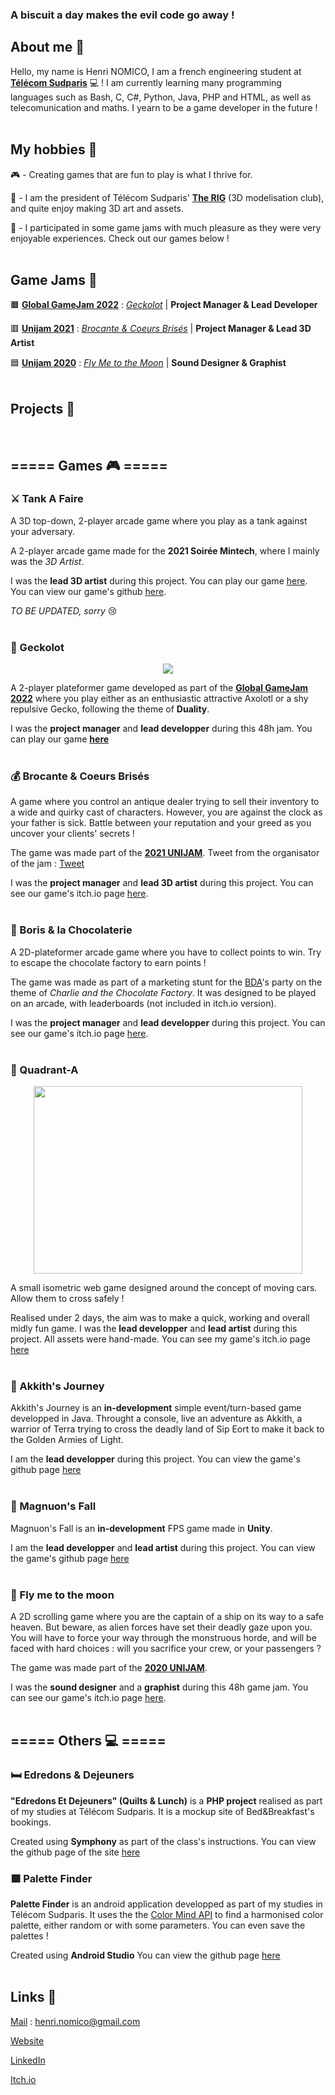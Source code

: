 ### A biscuit a day makes the evil code go away !

## About me 🍪

Hello, my name is Henri NOMICO, I am a french engineering student at <a href="https://www.telecom-sudparis.eu/">**Télécom Sudparis**</a> 💻 ! I am currently learning many programming languages such as Bash, C, C#, Python, Java, PHP and HTML, as well as telecomunication and maths. I yearn to be a game developer in the future !
<br>
<br>

## My hobbies 🍰

 🎮 - Creating games that are fun to play is what I thrive for.
 
 🧊 - I am the president of Télécom Sudparis' <a href="https://www.youtube.com/channel/UCT-08PN1bcBDCU1GrhAOTGw">**The RIG**</a> (3D modelisation club), and quite enjoy making 3D art and assets.
 
 🎲 - I participated in some game jams with much pleasure as they were very enjoyable experiences. Check out our games below !
<br>
<br>

## Game Jams 🧁

 🟧 <a href="https://globalgamejam.org/">**Global GameJam 2022**</a> : <a href="https://github.com/Hugo-Carbiener/Geckolot">*Geckolot*</a> | **Project Manager & Lead Developer**
 
 🟥 <a href="https://itch.io/jam/unijam2021">**Unijam 2021**</a> : <a href="https://biscuitprime.itch.io/brocante-coeurs-brises">*Brocante & Coeurs Brisés*</a> | **Project Manager & Lead 3D Artist**
 
 🟦 <a href="https://itch.io/jam/unijam2020">**Unijam 2020**</a> : <a href="https://senydesu.itch.io/fly-me-to-the-moon">*Fly Me to the Moon*</a> | **Sound Designer & Graphist**
<br>
<br>

## Projects 🥮
<br>

## ===== Games 🎮 =====

### ⚔️ Tank A Faire 

A 3D top-down, 2-player arcade game where you play as a tank against your adversary. 

A 2-player arcade game made for the **2021 Soirée Mintech**, where I mainly was the *3D Artist*. 

I was the **lead 3D artist** during this project. You can play our game <a href="">here</a>. You can view our game's github <a href="https://github.com/YelloowBlitz/TankAFaire">here</a>.

*TO BE UPDATED, sorry* 😢
<br>
<br>

### 🦎 Geckolot

<p align="center"><img src="https://user-images.githubusercontent.com/74375728/157636719-e784e7cd-ea56-473e-a393-a37fa64d5585.gif"></p>

A 2-player plateformer game developed as part of the <a href="https://globalgamejam.org/">**Global GameJam 2022**</a> where you play either as an enthusiastic attractive Axolotl or a shy repulsive Gecko, following the theme of **Duality**.

I was the **project manager** and **lead developper** during this 48h jam. You can play our game <a href="https://mathieu-coutant.itch.io/geckolot">**here**</a>
<br>
<br>

### 💰 Brocante & Coeurs Brisés

A game where you control an antique dealer trying to sell their inventory to a wide and quirky cast of characters. However, you are against the clock as your father is sick. Battle between your reputation and your greed as you uncover your clients' secrets !

The game was made part of the <a href="https://www.ensiie.fr/unijam-2021/">**2021 UNIJAM**</a>. 
Tweet from the organisator of the jam : <a href="https://twitter.com/ENSIIE/status/1462783335479062534">Tweet</a>

I was the **project manager** and **lead 3D artist** during this project. You can see our game's itch.io page <a href="https://biscuitprime.itch.io/brocante-coeurs-brises">here</a>.
<br>
<br>

### 🍬 Boris & la Chocolaterie

A 2D-plateformer arcade game where you have to collect points to win. Try to escape the chocolate factory to earn points !

The game was made as part of a marketing stunt for the <a href="http://bda-tmsp.fr/">BDA</a>'s party on the theme of _Charlie and the Chocolate Factory_. It was designed to be played on an arcade, with leaderboards (not included in itch.io version).

I was the **project manager** and **lead developper** during this project. You can see our game's itch.io page <a href="https://biscuitprime.itch.io/boris-la-chocolaterie">here</a>.
<br>
<br>

### 🚗 Quadrant-A

<p align="center"><img width="430" height="300" src="https://user-images.githubusercontent.com/74375728/167808755-b4dcee5d-d92b-44bc-9f13-41a5a3355d7c.png"></p>

A small isometric web game designed around the concept of moving cars. Allow them to cross safely ! 

Realised under 2 days, the aim was to make a quick, working and overall midly fun game. I was the **lead developper** and **lead artist** during this project. All assets were hand-made. You can see my game's itch.io page <a href="https://biscuitprime.itch.io/quadrant-a">here</a>
<br>
<br>

### 🐊 Akkith's Journey

Akkith's Journey is an **in-development** simple event/turn-based game developped in Java. Throught a console, live an adventure as Akkith, a warrior of Terra trying to cross the deadly land of Sip Eort to make it back to the Golden Armies of Light.

I am the **lead developper** during this project. You can view the game's github page <a href="https://github.com/BiscuitPrime/Akkith-Journey">here</a>
<br>
<br>

### :gun: Magnuon's Fall

Magnuon's Fall is an **in-development** FPS game made in **Unity**.

I am the **lead developper** and **lead artist** during this project. You can view the game's github page <a href="https://github.com/BiscuitPrime/Magnuon-s-Fall">here</a>
<br>
<br>

### 🌙 Fly me to the moon

A 2D scrolling game where you are the captain of a ship on its way to a safe heaven. But beware, as alien forces have set their deadly gaze upon you. You will have to force your way through the monstruous horde, and will be faced with hard choices : will you sacrifice your crew, or your passengers ?

The game was made part of the <a href="https://www.ensiie.fr/unijam-2020/">**2020 UNIJAM**</a>.

I was the **sound designer** and a **graphist** during this 48h game jam. You can see our game's itch.io page <a href="https://senydesu.itch.io/fly-me-to-the-moon">here</a>.
<br>
<br>

## ===== Others 💻 =====

### 🛏️ Edredons & Dejeuners

**"Edredons Et Dejeuners" (Quilts & Lunch)** is a **PHP project** realised as part of my studies at Télécom Sudparis. It is a mockup site of Bed&Breakfast's bookings.

Created using **Symphony** as part of the class's instructions.
You can view the github page of the site <a href="https://github.com/BiscuitPrime/Edredons-Et-Dejeuners">here</a> 


### 🟪 Palette Finder

**Palette Finder** is an android application developped as part of my studies in Télécom Sudparis. It uses the the <a href="http://colormind.io/api-access/">Color Mind API</a> to find a harmonised color palette, either random or with some parameters. You can even save the palettes !

Created using **Android Studio**
You can view the github page <a href="https://github.com/BiscuitPrime/Palette-Finder">here</a>
<br>
<br>

## Links 🥞

<u>Mail</u> : henri.nomico@gmail.com

<a href="https://biscuitprime.github.io/">Website</a>

<a href="https://www.linkedin.com/in/nomico-henri-131241202/">LinkedIn</a>

<a href="https://biscuitprime.itch.io/">Itch.io</a>

